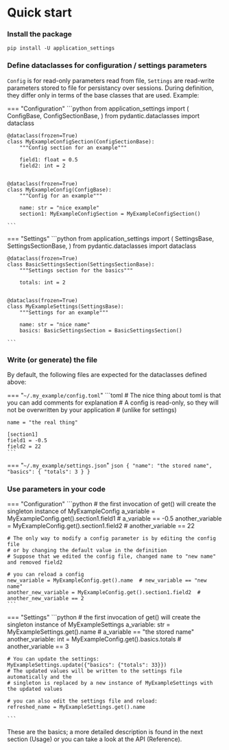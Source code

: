 # Quick start

### Install the package

`pip install -U application_settings`

### Define dataclasses for configuration / settings parameters

`Config` is for read-only parameters read from file, `Settings` are read-write parameters
stored to file for persistancy over sessions. During definition, they differ only in
terms of the base classes that are used. Example:

=== "Configuration"
    ```python
    from application_settings import (
        ConfigBase,
        ConfigSectionBase,
    )
    from pydantic.dataclasses import dataclass


    @dataclass(frozen=True)
    class MyExampleConfigSection(ConfigSectionBase):
        """Config section for an example"""

        field1: float = 0.5
        field2: int = 2


    @dataclass(frozen=True)
    class MyExampleConfig(ConfigBase):
        """Config for an example"""

        name: str = "nice example"
        section1: MyExampleConfigSection = MyExampleConfigSection()

    ```

=== "Settings"
    ```python
    from application_settings import (
        SettingsBase,
        SettingsSectionBase,
    )
    from pydantic.dataclasses import dataclass


    @dataclass(frozen=True)
    class BasicSettingsSection(SettingsSectionBase):
        """Settings section for the basics"""

        totals: int = 2


    @dataclass(frozen=True)
    class MyExampleSettings(SettingsBase):
        """Settings for an example"""

        name: str = "nice name"
        basics: BasicSettingsSection = BasicSettingsSection()

    ```




### Write (or generate) the file

By default, the following files are expected for the dataclasses defined above:

=== "`~/.my_example/config.toml`"
    ```toml
    # The nice thing about toml is that you can add comments for explanation
    # A config is read-only, so they will not be overwritten by your application
    # (unlike for settings)

    name = "the real thing"

    [section1]
    field1 = -0.5
    field2 = 22
    ```

=== "`~/.my_example/settings.json`"
    ```json
    {
        "name": "the stored name",
        "basics": {
            "totals": 3
        }
    }
    ```

### Use parameters in your code

=== "Configuration"
    ```python
    # the first invocation of get() will create the singleton instance of MyExampleConfig
    a_variable = MyExampleConfig.get().section1.field1  # a_variable == -0.5
    another_variable = MyExampleConfig.get().section1.field2  # another_variable == 22

    # The only way to modify a config parameter is by editing the config file
    # or by changing the default value in the definition
    # Suppose that we edited the config file, changed name to "new name" and removed field2

    # you can reload a config
    new_variable = MyExampleConfig.get().name  # new_variable == "new name"
    another_new_variable = MyExampleConfig.get().section1.field2  # another_new_variable == 2
    ```

=== "Settings"
    ```python
    # the first invocation of get() will create the singleton instance of MyExampleSettings
    a_variable: str = MyExampleSettings.get().name  # a_variable == "the stored name"
    another_variable: int = MyExampleConfig.get().basics.totals  # another_variable == 3

    # You can update the settings:
    MyExampleSettings.update({"basics": {"totals": 33}})
    # The updated values will be written to the settings file automatically and the
    # singleton is replaced by a new instance of MyExampleSettings with the updated values

    # you can also edit the settings file and reload:
    refreshed_name = MyExampleSettings.get().name

    ```

These are the basics; a more detailed description is found in the next section (Usage)
or you can take a look at the API (Reference).